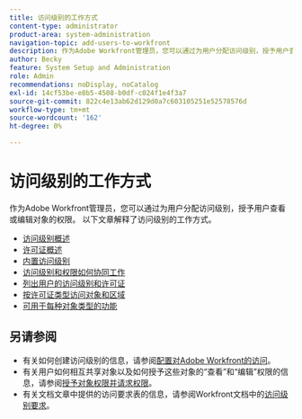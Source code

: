 ```yaml
---
title: 访问级别的工作方式
content-type: administrator
product-area: system-administration
navigation-topic: add-users-to-workfront
description: 作为Adobe Workfront管理员，您可以通过为用户分配访问级别，授予用户查看或编辑对象的权限。 以下文章解释了访问级别的工作方式。
author: Becky
feature: System Setup and Administration
role: Admin
recommendations: noDisplay, noCatalog
exl-id: 14cf53be-e8b5-4508-b0df-c024f1e4f3a7
source-git-commit: 822c4e13ab62d129d0a7c603105251e52578576d
workflow-type: tm+mt
source-wordcount: '162'
ht-degree: 0%

---
```


# 访问级别的工作方式

作为Adobe Workfront管理员，您可以通过为用户分配访问级别，授予用户查看或编辑对象的权限。 以下文章解释了访问级别的工作方式。

* [访问级别概述](../../../administration-and-setup/add-users/access-levels-and-object-permissions/access-levels-overview.md)
* [许可证概述](/help/quicksilver/administration-and-setup/add-users/access-levels-and-object-permissions/wf-licenses.md)
* [内置访问级别](../../../administration-and-setup/add-users/access-levels-and-object-permissions/default-access-levels-in-workfront.md)
* [访问级别和权限如何协同工作](../../../administration-and-setup/add-users/access-levels-and-object-permissions/how-access-levels-permissions-work-together.md)
* [列出用户的访问级别和许可证](../../../administration-and-setup/add-users/access-levels-and-object-permissions/list-access-levels-and-licenses-for-your-users.md)
* [按许可证类型访问对象和区域](../../../administration-and-setup/add-users/access-levels-and-object-permissions/access-to-objects-and-areas-by-license-type.md)
* [可用于每种对象类型的功能](../../../administration-and-setup/add-users/access-levels-and-object-permissions/functionality-available-for-each-object-type.md)

## 另请参阅

* 有关如何创建访问级别的信息，请参阅[配置对Adobe Workfront的访问](../../../administration-and-setup/add-users/configure-and-grant-access/configure-access.md)。
* 有关用户如何相互共享对象以及如何授予这些对象的“查看”和“编辑”权限的信息，请参阅[授予对象权限并请求权限](../../../workfront-basics/grant-and-request-access-to-objects/grant-and-request-access-to-objects.md)。
* 有关文档文章中提供的访问要求表的信息，请参阅Workfront文档中的[访问级别要求](/help/quicksilver/administration-and-setup/add-users/access-levels-and-object-permissions/access-level-requirements-in-documentation.md)。
